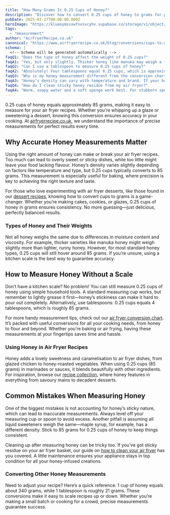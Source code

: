 ```yaml
---
title: "How Many Grams Is 0.25 Cups of Honey?"
description: "Discover how to convert 0.25 cups of honey to grams for perfect baking and air frying every time. Get accurate measurements now!"
pubDate: 2025-07-27T00:00:00.000Z
heroImage: "https://klueoymssxwfnxsvcyhv.supabase.co/storage/v1/object/public/Shmucket/how-many-grams-is-0-25-cups-of-honey.webp"
tags:
  - "measurement"
author: "AirFryerRecipe.co.uk"
canonical: "https://www.airfryerrecipe.co.uk/blog/conversions/cups-to-grams/how-many-grams-is-0-25-cups-of-honey"
schema: |
  <!-- Schema will be generated automatically -->
faqQ1: "Does the type of honey affect the weight of 0.25 cups?"
faqA1: "Yes, but only slightly. Thicker honey like manuka may weigh a few grams more, while runny honey could be slightly lighter. For most recipes, 85 grams per 0.25 cups is a reliable standard."
faqQ2: "Can I use a tablespoon to measure 0.25 cups of honey?"
faqA2: "Absolutely! Four tablespoons equal 0.25 cups, which is approximately 85 grams. Just make sure to level off each tablespoon for accuracy."
faqQ3: "Why is my honey measurement different from the conversion chart?"
faqA3: "Honey’s density can vary with temperature and brand. If your honey is colder, it may be denser, while warmer honey flows more easily. A kitchen scale removes any guesswork."
faqQ4: "How do I clean sticky honey residue from my air fryer?"
faqA4: "Warm, soapy water and a soft sponge work best. For stubborn spots, let the basket soak first. Avoid abrasive scrubbers to protect non-stick coatings. Check our cleaning guide for more tips."
---
```

<p>0.25 cups of honey equals approximately 85 grams, making it easy to measure for your air fryer recipes. Whether you’re whipping up a glaze or sweetening a dessert, knowing this conversion ensures accuracy in your cooking. At <a href=https://www.airfryerrecipe.co.uk>airfryerrecipe.co.uk</a>, we understand the importance of precise measurements for perfect results every time.</p>

<h2>Why Accurate Honey Measurements Matter</h2>  
<p>Using the right amount of honey can make or break your air fryer recipes. Too much can lead to overly sweet or sticky dishes, while too little might leave your food lacking flavour. Honey’s density varies slightly depending on factors like temperature and type, but 0.25 cups typically converts to 85 grams. This measurement is especially useful for baking, where precision is key to achieving the right texture and taste.</p>  

<p>For those who love experimenting with air fryer desserts, like those found in our <a href=https://www.airfryerrecipe.co.uk/recipe-category/dessert>dessert recipes</a>, knowing how to convert cups to grams is a game-changer. Whether you’re making cakes, cookies, or glazes, 0.25 cups of honey in grams ensures consistency. No more guessing—just delicious, perfectly balanced results.</p>  

<h3>Types of Honey and Their Weights</h3>  
<p>Not all honey weighs the same due to differences in moisture content and viscosity. For example, thicker varieties like manuka honey might weigh slightly more than lighter, runny honey. However, for most standard honey types, 0.25 cups will still hover around 85 grams. If you’re unsure, using a kitchen scale is the best way to guarantee accuracy.</p>  

<h2>How to Measure Honey Without a Scale</h2>  
<p>Don’t have a kitchen scale? No problem! You can still measure 0.25 cups of honey using simple household tools. A standard measuring cup works, but remember to lightly grease it first—honey’s stickiness can make it hard to pour out completely. Alternatively, use tablespoons: 0.25 cups equals 4 tablespoons, which is roughly 85 grams.</p>  

<p>For more handy measurement tips, check out our <a href=https://www.airfryerrecipe.co.uk/air-fryer-conversion-chart>air fryer conversion chart</a>. It’s packed with useful conversions for all your cooking needs, from honey to flour and beyond. Whether you’re baking or air frying, having these measurements at your fingertips saves time and hassle.</p>  

<h3>Using Honey in Air Fryer Recipes</h3>  
<p>Honey adds a lovely sweetness and caramelisation to air fryer dishes, from glazed chicken to honey-roasted vegetables. When using 0.25 cups (85 grams) in marinades or sauces, it blends beautifully with other ingredients. For inspiration, browse our <a href=https://www.airfryerrecipe.co.uk/recipes>recipe collection</a>, where honey features in everything from savoury mains to decadent desserts.</p>  

<h2>Common Mistakes When Measuring Honey</h2>  
<p>One of the biggest mistakes is not accounting for honey’s sticky nature, which can lead to inaccurate measurements. Always level off your measuring cup or spoon to avoid excess. Another pitfall is assuming all liquid sweeteners weigh the same—maple syrup, for example, has a different density. Stick to 85 grams for 0.25 cups of honey to keep things consistent.</p>  

<p>Cleaning up after measuring honey can be tricky too. If you’ve got sticky residue on your air fryer basket, our guide on <a href=https://www.airfryerrecipe.co.uk/air-fryer-cleaner>how to clean your air fryer</a> has you covered. A little maintenance ensures your appliance stays in top condition for all your honey-infused creations.</p>  

<h3>Converting Other Honey Measurements</h3>  
<p>Need to adjust your recipe? Here’s a quick reference: 1 cup of honey equals about 340 grams, while 1 tablespoon is roughly 21 grams. These conversions make it easy to scale recipes up or down. Whether you’re making a small batch or cooking for a crowd, precise measurements guarantee success.</p>

